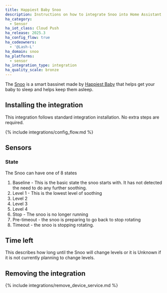 ```yaml
---
title: Happiest Baby Snoo
description: Instructions on how to integrate Snoo into Home Assistant
ha_category:
  - Sensor
ha_iot_class: Cloud Push
ha_release: 2025.3
ha_config_flow: true
ha_codeowners:
  - '@Lash-L'
ha_domain: snoo
ha_platforms:
  - sensor
ha_integration_type: integration
ha_quality_scale: bronze
---
```


The [Snoo](https://www.happiestbaby.com/products/snoo-smart-bassinet) is a smart bassinet made by [Happiest Baby](https://www.happiestbaby.com/) that helps get your baby to sleep and helps keep them asleep.


## Installing the integration
This integration follows standard integration installation. No extra steps are required.

{% include integrations/config_flow.md %}

## Sensors

### State

The Snoo can have one of 8 states
1. Baseline - This is the basic state the snoo starts with. It has not detected the need to do any further soothing.
2. Level 1 - This is the lowest level of soothing
3. Level 2
4. Level 3
5. Level 4
6. Stop - The snoo is no longer running
7. Pre-timeout - the snoo is preparing to go back to stop rotating
8. Timeout - the snoo is stopping rotating.

## Time left
This describes how long until the Snoo will change levels or it is Unknown if it is not currently planning to change levels.

## Removing the integration

{% include integrations/remove_device_service.md %}
